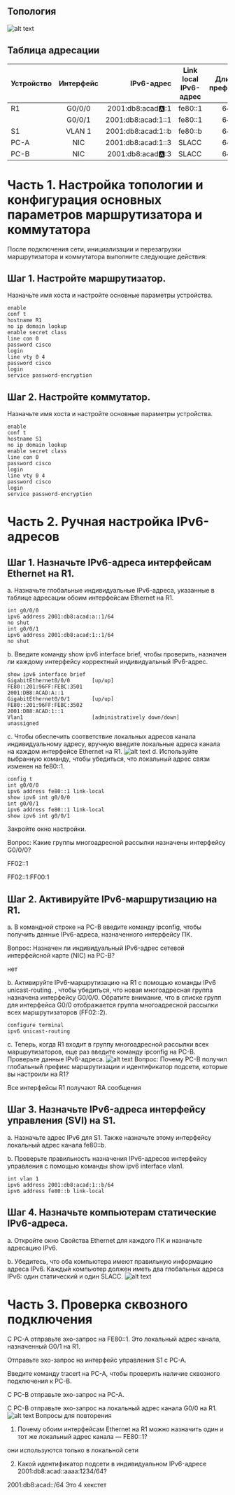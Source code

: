 ## Топология
![alt text](image.png)

## Таблица адресации

| Устройство  | Интерфейс   | IPv6-адрес | Link local IPv6-адрес  | Длина префикса | Шлюз по умолчанию |
| ----------- |:-----------:| -----:|----------- |:-----------:| -----:|
| R1 |	G0/0/0 |	2001:db8:acad:a::1 | fe80::1 | 64| - |	
|  |	G0/0/1 |	2001:db8:acad:1::1 | fe80::1 | 64 | - |
| S1 |	VLAN 1 |	2001:db8:acad:1::b | fe80::b | 64 | - |
PC-A |	NIC	| 2001:db8:acad:1::3 | SLACC | 64 | fe80::1 |
PC-B |	NIC | 2001:db8:acad:a::3 | SLACC | 64 | fe80::1 |

# Часть 1. Настройка топологии и конфигурация основных параметров маршрутизатора и коммутатора
После подключения сети, инициализации и перезагрузки маршрутизатора и коммутатора выполните следующие действия:

## Шаг 1. Настройте маршрутизатор.
Назначьте имя хоста и настройте основные параметры устройства.
```
enable
conf t 
hostname R1
no ip domain lookup
enable secret class
line con 0
password cisco
login
line vty 0 4
password cisco
login
service password-encryption
```

## Шаг 2. Настройте коммутатор.
Назначьте имя хоста и настройте основные параметры устройства.
```
enable
conf t 
hostname S1
no ip domain lookup
enable secret class
line con 0
password cisco
login
line vty 0 4
password cisco
login
service password-encryption
```
# Часть 2. Ручная настройка IPv6-адресов
## Шаг 1. Назначьте IPv6-адреса интерфейсам Ethernet на R1.
a.	Назначьте глобальные индивидуальные IPv6-адреса, указанные в таблице адресации обоим интерфейсам Ethernet на R1.
```
int g0/0/0
ipv6 address 2001:db8:acad:a::1/64
no shut
int g0/0/1
ipv6 address 2001:db8:acad:1::1/64
no shut
```
b.	Введите команду show ipv6 interface brief, чтобы проверить, назначен ли каждому интерфейсу корректный индивидуальный IPv6-адрес.
```
show ipv6 interface brief
GigabitEthernet0/0/0       [up/up]
FE80::201:96FF:FEBC:3501
2001:DB8:ACAD:A::1
GigabitEthernet0/0/1       [up/up]
FE80::201:96FF:FEBC:3502
2001:DB8:ACAD:1::1
Vlan1                      [administratively down/down]
unassigned
```

c.	Чтобы обеспечить соответствие локальных адресов канала индивидуальному адресу, вручную введите локальные адреса канала на каждом интерфейсе Ethernet на R1.
![alt text](image-1.png)
d.	Используйте выбранную команду, чтобы убедиться, что локальный адрес связи изменен на fe80::1.  
```
config t
int g0/0/0
ipv6 address fe80::1 link-local
show ipv6 int g0/0/0
int g0/0/1
ipv6 address fe80::1 link-local
show ipv6 int g0/0/1
```
Закройте окно настройки.

Вопрос:
Какие группы многоадресной рассылки назначены интерфейсу G0/0/0?

FF02::1

FF02::1:FF00:1

## Шаг 2. Активируйте IPv6-маршрутизацию на R1.
a.	В командной строке на PC-B введите команду ipconfig, чтобы получить данные IPv6-адреса, назначенного интерфейсу ПК.

Вопрос:
Назначен ли индивидуальный IPv6-адрес сетевой интерфейсной карте (NIC) на PC-B?

нет

b.	Активируйте IPv6-маршрутизацию на R1 с помощью команды IPv6 unicast-routing.
, чтобы убедиться, что новая многоадресная группа назначена интерфейсу G0/0/0. Обратите внимание, что в списке групп для интерфейса G0/0 отображается группа многоадресной рассылки всех маршрутизаторов (FF02::2).
```
configure terminal
ipv6 unicast-routing
```
c.	Теперь, когда R1 входит в группу многоадресной рассылки всех маршрутизаторов, еще раз введите команду ipconfig на PC-B. Проверьте данные IPv6-адреса.
![alt text](image-2.png)
Вопрос:
Почему PC-B получил глобальный префикс маршрутизации и идентификатор подсети, которые вы настроили на R1?

Все интерфейсы R1 получают RA сообщения

## Шаг 3. Назначьте IPv6-адреса интерфейсу управления (SVI) на S1.
a.	Назначьте адрес IPv6 для S1. Также назначьте этому интерфейсу локальный адрес канала fe80::b.

b.	Проверьте правильность назначения IPv6-адресов интерфейсу управления с помощью команды show ipv6 interface vlan1.
```
int vlan 1
ipv6 address 2001:db8:acad:1::b/64
ipv6 address fe80::b link-local
```
## Шаг 4. Назначьте компьютерам статические IPv6-адреса.
a.	Откройте окно Свойства Ethernet для каждого ПК и назначьте адресацию IPv6.

b.	Убедитесь, что оба компьютера имеют правильную информацию адреса IPv6. Каждый компьютер должен иметь два глобальных адреса IPv6: один статический и один SLACC.
![alt text](image-3.png)
# Часть 3. Проверка сквозного подключения
С PC-A отправьте эхо-запрос на FE80::1. Это локальный адрес канала, назначенный G0/1 на R1.

Отправьте эхо-запрос на интерфейс управления S1 с PC-A.

Введите команду tracert на PC-A, чтобы проверить наличие сквозного подключения к PC-B.

С PC-B отправьте эхо-запрос на PC-A.

С PC-B отправьте эхо-запрос на локальный адрес канала G0/0 на R1.
![alt text](image-4.png)
Вопросы для повторения
1.	Почему обоим интерфейсам Ethernet на R1 можно назначить один и тот же локальный адрес канала — FE80::1?

они используются только в локальной сети

2.	Какой идентификатор подсети в индивидуальном IPv6-адресе 2001:db8:acad::aaaa:1234/64?

2001:db8:acad::/64
Это 4 хекстет
